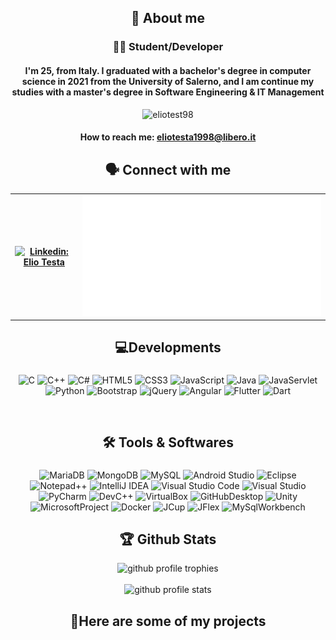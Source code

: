 <link rel="stylesheet" href="https://cdnjs.cloudflare.com/ajax/libs/font-awesome/4.7.0/css/font-awesome.min.css">
<div align="center">
  <h2>
    📜 About me
  </h2>
  <h3>
    👩‍💻 Student/Developer
  </h3>
  <h4>
    I'm 25, from Italy. I graduated with a bachelor's degree in computer science in 2021 from the University of Salerno, and I am continue my studies with a master's degree in Software Engineering & IT Management
  </h4>
  <img
    src="https://komarev.com/ghpvc/?username=eliotesta98"
    alt="eliotest98"
       />
  <h4>
   How to reach me: <a href="mailto:eliotesta1998@libero.it">eliotesta1998@libero.it</a>
  </h4>
  <h2>
   🗣️ Connect with me 
  </h2>
  <table style="border:none">
    <th style="border:none">
      <a href="https://www.linkedin.com/in/elio-testa-532b99195/"> 
            <img
                align="center"
                src="https://raw.githubusercontent.com/rahuldkjain/github-profile-readme-generator/master/src/images/icons/Social/linked-in-alt.svg"
                alt="Linkedin: Elio Testa"
                height="30"
                width="40"
            /> 
      </a>
    </th>
    <th style="border:none">
      <a href="https://t.me/eliotesta98">
        <img src="style.svg">
      </a>
    </th>
  </table>
  <h2>
    💻Developments
  </h2>
  <p style="padding-top:5px">
    <img alt="C" src="https://img.shields.io/badge/c-brown.svg?style=for-the-badge&logo=c&logoColor=white"/>
    <img alt="C++" src="https://img.shields.io/badge/c++-%2300599C.svg?style=for-the-badge&logo=c%2B%2B&logoColor=white"/>
    <img alt="C#" src="https://img.shields.io/badge/c%23-%23239120.svg?style=for-the-badge&logo=c-sharp&logoColor=white"/>
    <img alt="HTML5" src="https://img.shields.io/badge/html5-%23E34F26.svg?style=for-the-badge&logo=html5&logoColor=white"/>
    <img alt="CSS3" src="https://img.shields.io/badge/css3-violet.svg?style=for-the-badge&logo=css3&logoColor=white"/>
    <img alt="JavaScript" src="https://img.shields.io/badge/javascript-%23323330.svg?style=for-the-badge&logo=javascript&logoColor=%23F7DF1E"/>
    <img alt="Java" src="https://img.shields.io/badge/java-%23ED8B00.svg?style=for-the-badge&logo=java&logoColor=white"/>
    <img alt="JavaServlet" src="https://img.shields.io/badge/javaservlet-blue.svg?style=for-the-badge&logo=java&logoColor=white"/>
    <img alt="Python" src="https://img.shields.io/badge/python-grey?style=for-the-badge&logo=python&logoColor=ffdd54"/>
    <img alt="Bootstrap" src="https://img.shields.io/badge/bootstrap-%23563D7C.svg?style=for-the-badge&logo=bootstrap&logoColor=white"/>
    <img alt="jQuery" src="https://img.shields.io/badge/jquery-purple.svg?style=for-the-badge&logo=jquery&logoColor=white"/>
    <img alt="Angular" src="https://img.shields.io/badge/angular-%23DD0031.svg?style=for-the-badge&logo=angular&logoColor=white"/>
    <img alt="Flutter" src="https://img.shields.io/badge/flutter-black.svg?style=for-the-badge&logo=flutter&logoColor=white"/>
    <img alt="Dart" src="https://img.shields.io/badge/dart-s.svg?style=for-the-badge&logo=dart&logoColor=white"/>
  </p>
  <br/>
  <h2>
    🛠️ Tools & Softwares
  </h2>
  <p style="padding-top:5px">
    <img alt="MariaDB" src="https://img.shields.io/badge/MariaDB-003545?style=for-the-badge&logo=mariadb&logoColor=white"/>
    <img alt="MongoDB" src="https://img.shields.io/badge/MongoDB-%234ea94b.svg?style=for-the-badge&logo=mongodb&logoColor=white"/>
    <img alt="MySQL" src="https://img.shields.io/badge/mysql-%2300f.svg?style=for-the-badge&logo=mysql&logoColor=white"/>
    <img alt="Android Studio" src="https://img.shields.io/badge/Android%20Studio-3DDC84.svg?style=for-the-badge&logo=android-studio&logoColor=white"/>
    <img alt="Eclipse" src="https://img.shields.io/badge/Eclipse-FE7A16.svg?style=for-the-badge&logo=Eclipse&logoColor=purple"/>
    <img alt="Notepad++" src="https://img.shields.io/badge/Notepad++-90E59A.svg?style=for-the-badge&logo=notepad%2b%2b&logoColor=black"/>
    <img alt="IntelliJ IDEA" src="https://img.shields.io/badge/IntelliJIDEA-000000.svg?style=for-the-badge&logo=intellij-idea&logoColor=green"/>
    <img alt="Visual Studio Code" src="https://img.shields.io/badge/Visual%20Studio%20Code-0078d7.svg?style=for-the-badge&logo=visual-studio-code&logoColor=white"/>
    <img alt="Visual Studio" src="https://img.shields.io/badge/Visual%20Studio-5C2D91.svg?style=for-the-badge&logo=visual-studio&logoColor=white"/>
    <img alt="PyCharm" src="https://img.shields.io/badge/-pycharm-blueviolet?style=for-the-badge&logo=pycharm&logoColor=green"/>
    <img alt="DevC++" src="https://img.shields.io/badge/-DevC++-red?style=for-the-badge&logo=cplusplus&logoColor=white"/>
    <img alt="VirtualBox" src="https://img.shields.io/badge/-VirtualBox-yellow?style=for-the-badge&logo=virtualbox&logoColor=white"/>
    <img alt="GitHubDesktop" src="https://img.shields.io/badge/-GitHubDesktop-blue?style=for-the-badge&logo=github&logoColor=purple"/>
    <img alt="Unity" src="https://img.shields.io/badge/-Unity-grey?style=for-the-badge&logo=unity&logoColor=white"/>
    <img alt="MicrosoftProject" src="https://img.shields.io/badge/-MicrosoftProject-g?style=for-the-badge&logo=microsoft&logoColor=white"/>
    <img alt="Docker" src="https://img.shields.io/badge/-Docker-purple?style=for-the-badge&logo=docker&logoColor=ligthblue"/>
    <img alt="JCup" src="https://img.shields.io/badge/-JCup-brown?style=for-the-badge&logo=JCup&logoColor=white"/>
    <img alt="JFlex" src="https://img.shields.io/badge/-JFlax-%23DD0031?style=for-the-badge&logo=JFlax&logoColor=white"/>
    <img alt="MySqlWorkbench" src="https://img.shields.io/badge/-MySqlWorkbench-violet?style=for-the-badge&logo=MySql&logoColor=blue"/>
  </p>
  <h2>🏆 Github Stats</h2>
  <img alt="github profile trophies" src="https://github-profile-trophy.vercel.app/?username=eliotest98&theme=oldie&row=1&no-frame=true&no-bg=true"/>
  <br/><br>
  <img alt="github profile stats" src="https://github-readme-stats.vercel.app/api?username=eliotest98&show_icons=true&theme=ADD_THEME_HERE" width="400">
</div>
<h2 align="center">🔗Here are some of my projects</h2>